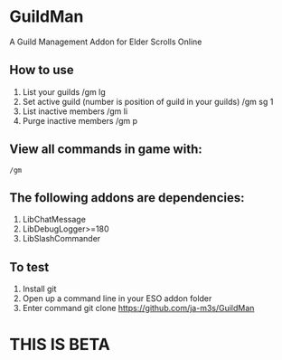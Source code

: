 # GuildMan
A Guild Management Addon for Elder Scrolls Online

## How to use

1. List your guilds
    /gm lg
2. Set active guild (number is position of guild in your guilds)
    /gm sg 1 
3. List inactive members
    /gm li
4. Purge inactive members
    /gm p

## View all commands in game with:
    /gm 

## The following addons are dependencies:
1. LibChatMessage 
2. LibDebugLogger>=180 
3. LibSlashCommander

## To test
1. Install git
2. Open up a command line in your ESO addon folder 
3. Enter command git clone https://github.com/ja-m3s/GuildMan

# THIS IS BETA